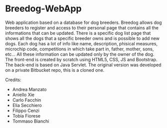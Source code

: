 # Breedog-WebApp
Web application based on a database for dog breeders.
Breedog allows dog breeders to register and access to their personal page that contains all the informations that can be updated. There is a specific dog list page that shows all the dogs that a specific breeder owns and is possible to add new dogs.
Each dog has a lot of info like name, description, phisical measures, microchip code, competitions in which take part in, father, mother, sons, etc... All these information can be updated only by the owner of the dog.
The front-end is created by scratch using HTML5, CSS, JS and Bootstrap.
The back-end is based on Java Servlet.
The original version was developed on a private Bitbucket repo, this is a cloned one.

Credits:
- Andrea Manzato
- Aniello Xie
- Carlo Facchin
- Elia Secchiero
- Filippo Cenzi
- Tobia Fiorese
- Tommaso Bianchi
